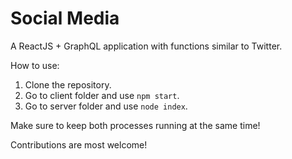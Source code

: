 # Social Media

A ReactJS + GraphQL application with functions similar to Twitter.

How to use:

1. Clone the repository.
2. Go to client folder and use `npm start`.
3. Go to server folder and use `node index`.

Make sure to keep both processes running at the same time!

Contributions are most welcome!
